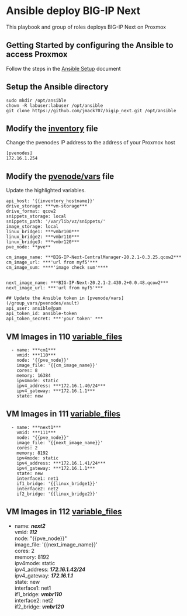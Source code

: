 # Ansible deploy BIG-IP Next

This playbook and group of roles deploys BIG-IP Next on Proxmox

## Getting Started by configuring the Ansible to access Proxmox
Follow the steps in the [Ansible Setup](/ansible-setup.md) document 

## Setup the Ansible directory
```shell
sudo mkdir /opt/ansible
chown -R labuser:labuser /opt/ansible
git clone https://github.com/jmack707/bigip_next.git /opt/ansible
```

## Modify the [inventory](/inventory) file
Change the pvenodes IP address to the address of your Proxmox host
```
[pvenodes]
172.16.1.254
```

## Modify the [pvenode/vars](/group_vars/pvenodes/vars) file
Update the highlighted variables. 

```
api_host: '{{inventory_hostname}}'
drive_storage: ***vm-storage***
drive_format: qcow2
snippets_storage: local
snippets_path: '/var/lib/vz/snippets/'
image_storage: local
linux_bridge1: ***vmbr100***
linux_bridge2: ***vmbr110***
linux_bridge3: ***vmbr120***
pve_node: **pve**

cm_image_name: ***BIG-IP-Next-CentralManager-20.2.1-0.3.25.qcow2***
cm_image_url: ***'url from myf5'***
cm_image_sum: ****'image check sum'****


next_image_name: ***BIG-IP-Next-20.2.1-2.430.2+0.0.48.qcow2***
next_image_url: ***'url from myf5'***

## Update the Ansible token in [pvenode/vars](/group_vars/pvenodes/vault)
api_user: ansible@pam
api_token_id: ansible-token
api_token_secret: ***'your token' ***
```

## VM Images in 110 [variable_files](/variable_files/vms/110.yml)
```
  - name: ***cm1***
    vmid: ***110***
    node: '{{pve_node}}'
    image_file: '{{cm_image_name}}'
    cores: 8
    memory: 16384
    ipv4mode: static
    ipv4_address: ***172.16.1.40/24***
    ipv4_gateway: ***172.16.1.1***
    state: new
```

## VM Images in 111 [variable_files](/variable_files/vms/111.yml)
```
  - name: ***next1***
    vmid: ***111***
    node: "{{pve_node}}" 
    image_file: '{{next_image_name}}'
    cores: 2
    memory: 8192
    ipv4mode: static
    ipv4_address: ***172.16.1.41/24***
    ipv4_gateway: ***172.16.1.1***
    state: new
    interface1: net1 
    if1_bridge: '{{linux_bridge1}}'
    interface2: net2
    if2_bridge: '{{linux_bridge2}}'
```

## VM Images in 112 [variable_files](/variable_files/vms/112.yml)
 
  - name: ***next2***  
    vmid: ***112***  
    node: "{{pve_node}}"  
    image_file: '{{next_image_name}}'  
    cores: 2  
    memory: 8192  
    ipv4mode: static  
    ipv4_address: ***172.16.1.42/24***  
    ipv4_gateway: ***172.16.1.1***  
    state: new  
    interface1: net1  
    if1_bridge: ***vmbr110***  
    interface2: net2  
    if2_bridge: ***vmbr120***  

